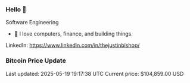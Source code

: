 ### Hello 🤙  

Software Engineering

- 🔭 I love computers, finance, and building things.
  
LinkedIn: https://www.linkedin.com/in/thejustinbishop/  




































































































































































































































































































### Bitcoin Price Update
Last updated: 2025-05-19 19:17:38 UTC
Current price: $104,859.00 USD
